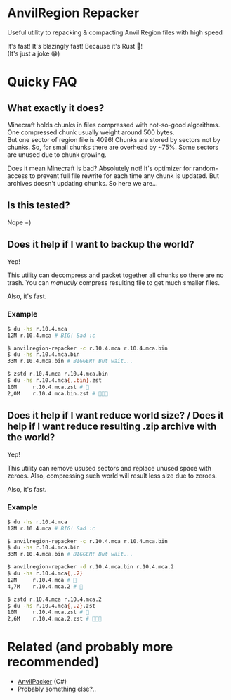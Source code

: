 # AnvilRegion Repacker

Useful utility to repacking & compacting Anvil Region files with high speed

It's fast! It's blazingly fast! Because it's Rust 🚀!  
(It's just a joke 😁)

# Quicky FAQ

## What exactly it does?

Minecraft holds chunks in files compressed with not-so-good algorithms. One compressed chunk usually weight around 500 bytes.  
But one sector of region file is 4096! Chunks are stored by sectors not by chunks. So, for small chunks there are overhead by ~75%.
Some sectors are unused due to chunk growing.

Does it mean Minecraft is bad? Absolutely not! It's optimizer for random-access to prevent full file rewrite for each time any chunk is updated.
But archives doesn't updating chunks. So here we are...

## Is this tested?

Nope =\)

## Does it help if I want to backup the world?

Yep!

This utility can decompress and packet together all chunks so there are no trash.
You can *manually* compress resulting file to get much smaller files.

Also, it's fast.

### Example

```bash
$ du -hs r.10.4.mca
12M r.10.4.mca # BIG! Sad :c

$ anvilregion-repacker -c r.10.4.mca r.10.4.mca.bin
$ du -hs r.10.4.mca.bin
33M r.10.4.mca.bin # BIGGER! But wait...

$ zstd r.10.4.mca r.10.4.mca.bin
$ du -hs r.10.4.mca{,.bin}.zst
10M     r.10.4.mca.zst # 🦥
2,0M    r.10.4.mca.bin.zst # 🚀🚀🚀
```

## Does it help if I want reduce world size? / Does it help if I want reduce resulting .zip archive with the world?

Yep!

This utility can remove usused sectors and replace unused space with zeroes.
Also, compressing such world will result less size due to zeroes.

Also, it's fast.

### Example

```bash
$ du -hs r.10.4.mca
12M r.10.4.mca # BIG! Sad :c

$ anvilregion-repacker -c r.10.4.mca r.10.4.mca.bin
$ du -hs r.10.4.mca.bin
33M r.10.4.mca.bin # BIGGER! But wait...

$ anvilregion-repacker -d r.10.4.mca.bin r.10.4.mca.2
$ du -hs r.10.4.mca{,.2}
12M     r.10.4.mca # 🦥
4,7M    r.10.4.mca.2 # 🚀

$ zstd r.10.4.mca r.10.4.mca.2
$ du -hs r.10.4.mca{,.2}.zst
10M     r.10.4.mca.zst # 🦥
2,6M    r.10.4.mca.2.zst # 🚀🚀🚀
```

# Related (and probably more recommended)

+ [AnvilPacker](https://github.com/Rafiuth/AnvilPacker) (C#)
+ Probably something else?..
